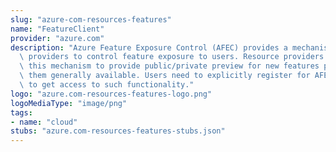 ```yaml
---
slug: "azure-com-resources-features"
name: "FeatureClient"
provider: "azure.com"
description: "Azure Feature Exposure Control (AFEC) provides a mechanism for the resource\
  \ providers to control feature exposure to users. Resource providers typically use\
  \ this mechanism to provide public/private preview for new features prior to making\
  \ them generally available. Users need to explicitly register for AFEC features\
  \ to get access to such functionality."
logo: "azure.com-resources-features-logo.png"
logoMediaType: "image/png"
tags:
- name: "cloud"
stubs: "azure.com-resources-features-stubs.json"
---
```

